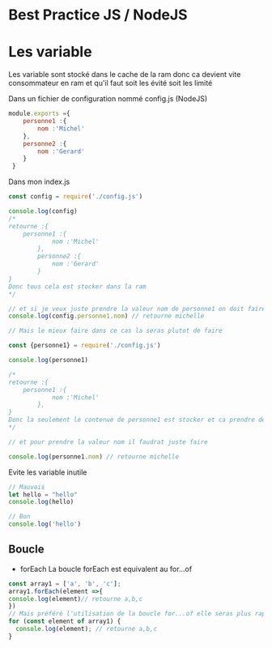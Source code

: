 # Best Practice JS / NodeJS

# Les variable

Les variable sont stocké dans le cache de la ram donc ca devient vite consommateur en ram et qu'il faut soit les évité soit les limité

Dans un fichier de configuration nommé config.js (NodeJS) 
```js
module.exports ={
    personne1 :{
        nom :'Michel'
    },
    personne2 :{
        nom :'Gerard'
    } 
 }
```
Dans mon index.js
```js
const config = require('./config.js')

console.log(config)
/*
retourne :{
    personne1 :{
            nom :'Michel'
        },
        personne2 :{
            nom :'Gerard'
        } 
}
Donc tous cela est stocker dans la ram
*/

// et si je veux juste prendre la valeur nom de personne1 on doit faire
console.log(config.personne1.nom) // retourne michelle

// Mais le mieux faire dans ce cas la seras plutot de faire

const {personne1} = require('./config.js')

console.log(personne1)

/*
retourne :{
    personne1 :{
            nom :'Michel'
        },
}
Donc la seulement le contenue de personne1 est stocker et ca prendre deux fois moins de place sur la ram
*/

// et pour prendre la valeur nom il faudrat juste faire

console.log(personne1.nom) // retourne michelle
```

Evite les variable inutile 
```js
// Mauvais
let hello = "hello"
console.log(hello)

// Bon 
console.log('hello')
```

## Boucle

- forEach
La boucle forEach est equivalent au for...of
```js
const array1 = ['a', 'b', 'c'];
array1.forEach(element =>{
console.log(element)// retourne a,b,c
})
// Mais préféré l'utilisation de la boucle for...of elle seras plus rapide sur de plus grosse donnée et moins consommateur niveau ram et cpu
for (const element of array1) {
  console.log(element); // retourne a,b,c
}
```
